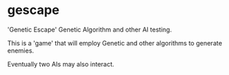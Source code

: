 gescape
=======

'Genetic Escape'
Genetic Algorithm and other AI testing.

This is a 'game' that will employ Genetic and other algorithms to generate enemies.

Eventually two AIs may also interact.